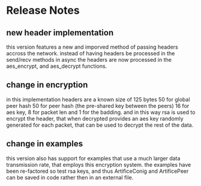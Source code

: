 # Release Notes

## new header implementation
this version features a new and imporved method of passing headers accross the network. instead of having headers be processed in the send/recv methods in async the headers are now processed in the aes_encrypt, and aes_decrypt functions.

## change in encryption
in this implementation headers are a known size of 125 bytes 50 for global peer hash 50 for peer hash (the pre-shared key between the peers) 16 for aes key, 8 for packet len and 1 for the badding. and in this way rsa is used to encrypt the header, that when decrypted provides an aes key randomly generated for each packet, that can be used to decrypt the rest of the data.

## change in examples
this version also has support for examples that use a much larger data transmission rate, that employs this encryption system. the examples have been re-factored so test rsa keys, and thus ArtificeConig and ArtificePeer can be saved in code rather then in an external file.